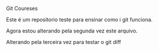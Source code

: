 Git Coureses

Este é um repositorio teste para ensinar como i git funciona.

Agora estou alterando pela segunda vez este arquivo.


Alterando pela terceira vez para testar o git diff
